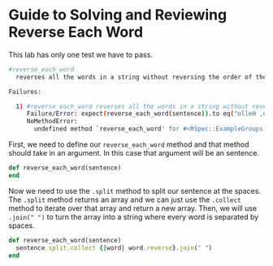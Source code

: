 # Guide to Solving and Reviewing Reverse Each Word

This lab has only one test we have to pass. 

```bash
#reverse_each_word
  reverses all the words in a string without reversing the order of the words (FAILED - 1)

Failures:

  1) #reverse_each_word reverses all the words in a string without reversing the order of the words
     Failure/Error: expect(reverse_each_word(sentence)).to eq("olleH ,ereht dna woh era ?uoy")
     NoMethodError:
       undefined method `reverse_each_word' for #<RSpec::ExampleGroups::ReverseEachWord:0x007f9af92d68b0>
```

First, we need to define our `reverse_each_word` method and that method should take in an argument. In this case that argument will be an sentence.

```ruby
def reverse_each_word(sentence)
end
```
Now we need to use the `.split` method to split our sentence at the spaces. The `.split` method returns an array and we can just use the `.collect` method to iterate over that array and return a new array. Then, we will use `.join(" ")` to turn the array into a string where every word is separated by spaces.


```ruby
def reverse_each_word(sentence)
  sentence.split.collect {|word| word.reverse}.join(" ")
end
```
